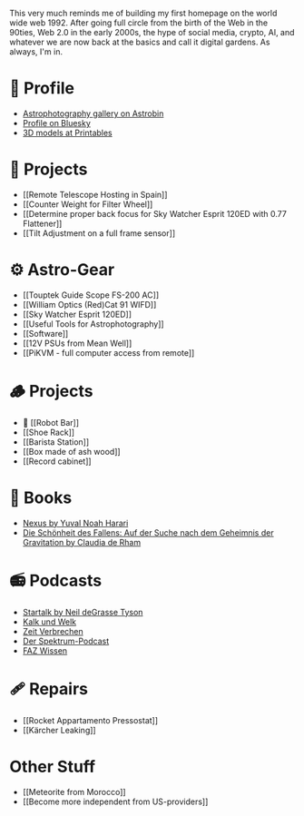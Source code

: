 This very much reminds me of building my first homepage on the world wide web 1992. After going full circle from the birth of the Web in the 90ties, Web 2.0 in the early 2000s, the hype of social media, crypto, AI, and whatever we are now back at the basics and call it digital gardens. As always, I'm in.

# 🪪 Profile
* [Astrophotography gallery on Astrobin](https://app.astrobin.com/u/skellner#gallery)
* [Profile on Bluesky](https://bsky.app/profile/stefankellner.bsky.social)
* [3D models at Printables](https://www.printables.com/@StefanKellner_350938)

# 🔭 Projects
* [[Remote Telescope Hosting in Spain]]
* [[Counter Weight for Filter Wheel]]
* [[Determine proper back focus for Sky Watcher Esprit 120ED with 0.77 Flattener]]
* [[Tilt Adjustment on a full frame sensor]]

# ⚙️ Astro-Gear
* [[Touptek Guide Scope FS-200 AC]]
* [[William Optics (Red)Cat 91 WIFD]]
* [[Sky Watcher Esprit 120ED]]
* [[Useful Tools for Astrophotography]]
* [[Software]]
* [[12V PSUs from Mean Well]]
* [[PiKVM - full computer access from remote]]

# 🪵 Projects
* 🤖 [[Robot Bar]]
* [[Shoe Rack]]
* [[Barista Station]]
* [[Box made of ash wood]]
* [[Record cabinet]]

# 📖 Books
* [Nexus by Yuval Noah Harari](https://www.amazon.de/s?k=nexus+harari&adgrpid=72962592404&hvadid=676448056272&hvdev=c&hvlocphy=9041599&hvnetw=g&hvqmt=e&hvrand=13956503874504232837&hvtargid=kwd-2302480748324&hydadcr=5778_2404965&mcid=d1f28251fbbe351c9f13bf56ea803292&tag=googhydr08-21&ref=pd_sl_8nxu1md7n8_e)
* [Die Schönheit des Fallens: Auf der Suche nach dem Geheimnis der Gravitation by Claudia de Rham](https://www.amazon.de/gp/product/B0CNPZ1TGV/ref=ppx_yo_dt_b_d_asin_title_351_o08?ie=UTF8&psc=1)

# 📻 Podcasts
* [Startalk by Neil deGrasse Tyson](https://startalkmedia.com/)
* [Kalk und Welk](https://www.ardaudiothek.de/sendung/kalk-und-welk/10777871/)
* [Zeit Verbrechen](https://www.zeit.de/serie/verbrechen)
* [Der Spektrum-Podcast](https://www.spektrum.de/index/der-spektrum-podcast/1668270?gad_source=1&gbraid=0AAAAAD_c8R4aA8BLHw6gKXVxRtkWZVNyp&gclid=Cj0KCQjwqv2_BhC0ARIsAFb5Ac_xAnhX8Lo4Kg8DRdUE0bkkToMnjKwXJ__x3tzJ67ilAZLc_Q2VwsMaAkM4EALw_wcB)
* [FAZ Wissen](https://www.faz.net/podcasts/f-a-z-wissen-der-podcast/)

# 🩹 Repairs
* [[Rocket Appartamento Pressostat]]
* [[Kärcher Leaking]]

# Other Stuff
* [[Meteorite from Morocco]]
* [[Become more independent from US-providers]]